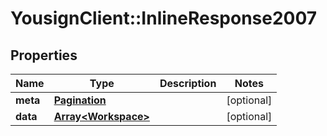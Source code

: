 # YousignClient::InlineResponse2007

## Properties
Name | Type | Description | Notes
------------ | ------------- | ------------- | -------------
**meta** | [**Pagination**](Pagination.md) |  | [optional] 
**data** | [**Array&lt;Workspace&gt;**](Workspace.md) |  | [optional] 

